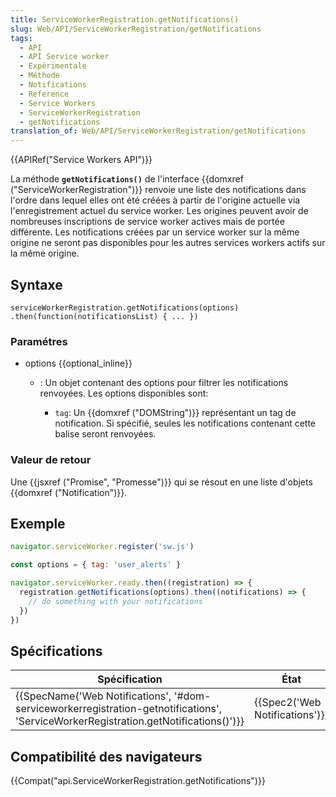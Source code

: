 ```yaml
---
title: ServiceWorkerRegistration.getNotifications()
slug: Web/API/ServiceWorkerRegistration/getNotifications
tags:
  - API
  - API Service worker
  - Expérimentale
  - Méthode
  - Notifications
  - Reference
  - Service Workers
  - ServiceWorkerRegistration
  - getNotifications
translation_of: Web/API/ServiceWorkerRegistration/getNotifications
---
```

{{APIRef("Service Workers API")}}

La méthode **`getNotifications()`** de l'interface {{domxref ("ServiceWorkerRegistration")}} renvoie une liste des notifications dans l'ordre dans lequel elles ont été créées à partir de l'origine actuelle via l'enregistrement actuel du service worker. Les origines peuvent avoir de nombreuses inscriptions de service worker actives mais de portée différente. Les notifications créées par un service worker sur la même origine ne seront pas disponibles pour les autres services workers actifs sur la même origine.

## Syntaxe

    s​erviceWorkerRegistration.getNotifications(options)
    .then(function(notificationsList) { ... })

### Paramétres

- options {{optional_inline}}

  - : Un objet contenant des options pour filtrer les notifications renvoyées. Les options disponibles sont:

    - `tag`: Un {{domxref ("DOMString")}} représentant un tag de notification. Si spécifié, seules les notifications contenant cette balise seront renvoyées.

### Valeur de retour

Une {{jsxref ("Promise", "Promesse")}} qui se résout en une liste d'objets {{domxref ("Notification")}}.

## Exemple

```js
navigator.serviceWorker.register('sw.js')

const options = { tag: 'user_alerts' }

navigator.serviceWorker.ready.then((registration) => {
  registration.getNotifications(options).then((notifications) => {
    // do something with your notifications
  })
})
```

## Spécifications

| Spécification                                                                                                                                                                    | État                                     | Commentaire         |
| -------------------------------------------------------------------------------------------------------------------------------------------------------------------------------- | ---------------------------------------- | ------------------- |
| {{SpecName('Web Notifications', '#dom-serviceworkerregistration-getnotifications', 'ServiceWorkerRegistration.getNotifications()')}} | {{Spec2('Web Notifications')}} | Définition initiale |

## Compatibilité des navigateurs

{{Compat("api.ServiceWorkerRegistration.getNotifications")}}
